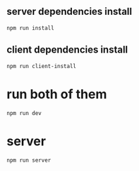 ## server dependencies install
```
npm run install
```

## client dependencies install

```
npm run client-install
```

# run both of them

```
npm run dev
```

# server

```
npm run server
```